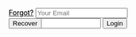 <!DOCTYPE html>
<html>
<head>
<style>
#formContainer{
    width:288px;
    height:321px;
    margin:0 auto;
    position:relative;
    moz-perspective: 800px;
    webkit-perspective: 800px;
    perspective: 800px;
}
#formContainer form{
    width:100%;
    height:100%;
    position:absolute;
    top:0;
    left:0;

    /* Enabling 3d space for the transforms */
    moz-transform-style: preserve-3d;
    webkit-transform-style: preserve-3d;
    transform-style: preserve-3d;

    /* When the forms are flipped, they will be hidden */
    moz-backface-visibility: hidden;
    webkit-backface-visibility: hidden;
    backface-visibility: hidden;

    /* Enabling a smooth animated transition */
    moz-transition:0.8s;
    webkit-transition:0.8s;
    transition:0.8s;

    /* Configure a keyframe animation for Firefox */
    moz-animation: pulse 2s infinite;

    /* Configure it for Chrome and Safari */
    webkit-animation: pulse 2s infinite;
}

#formContainer.flipped #login{

    opacity:0;

    /**
     * Rotating the login form when the
     * flipped class is added to the container
     */

    moz-transform:rotateY(-180deg);
    webkit-transform:rotateY(-180deg);
    transform:rotateY(-180deg);
}

#formContainer.flipped #recover{

    opacity:1;

    /* Rotating the recover div into view */
    moz-transform:rotateY(0deg);
    webkit-transform:rotateY(0deg);
    transform:rotateY(0deg);
}

#login{
    background:url('../img/login_form_bg.jpg') no-repeat;
    z-index:100;
}

#recover{
    background:url('../img/recover_form_bg.jpg') no-repeat;
    z-index:1;
    opacity:0;

    /* Rotating the recover password form by default */
    moz-transform:rotateY(180deg);
    webkit-transform:rotateY(180deg);
    transform:rotateY(180deg);
}

/* Firefox Keyframe Animation */
@-moz-keyframes pulse{
    0%{		box-shadow:0 0 1px #008aff;}
    50%{	box-shadow:0 0 8px #008aff;}
    100%{	box-shadow:0 0 1px #008aff;}
}

/* Webkit keyframe animation */
@-webkit-keyframes pulse{
    0%{		box-shadow:0 0 1px #008aff;}
    50%{	box-shadow:0 0 10px #008aff;}
    100%{	box-shadow:0 0 1px #008aff;}
}
</style>
</head>
<body>
<div id="formContainer">
            <form id="login" method="post" action="./">
                <a href="#" id="flipToRecover" class="flipLink">Forgot?</a>
                <input type="text" name="loginEmail" id="loginEmail" placeholder="Email" />
                <input type="password" name="loginPass" id="loginPass" placeholder="Password" />
                <input type="submit" name="submit" value="Login" />
            </form>
            <form id="recover" method="post" action="./">
                <a href="#" id="flipToLogin" class="flipLink">Forgot?</a>
                <input type="text" name="recoverEmail" id="recoverEmail" placeholder="Your Email" />
                <input type="submit" name="submit" value="Recover" />
            </form>
        </div>
</body>
